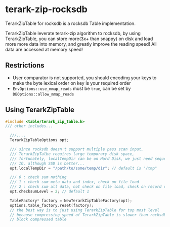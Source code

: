 # terark-zip-rocksdb
TerarkZipTable for rocksdb is a rocksdb Table implementation.

TerarkZipTable leverate terark-zip algorithm to rocksdb, by using TerarkZipTable,
you can store more(3x+ than snappy) on disk and load more more data into memory,
and greatly improve the reading speed! All data are accessed at memory speed!

## Restrictions

- User comparator is not supported, you should encoding your keys to make the
  byte lexical order on key is your required order
- `EnvOptions::use_mmap_reads` must be `true`, can be set by `DBOptions::allow_mmap_reads`

## Using TerarkZipTable

```c++
#include <table/terark_zip_table.h>
/// other includes...

  ///....
  TerarkZipTableOptions opt;

  /// since rocksdb doesn't support multiple pass scan input,
  /// TerarkZipTalbe requires large temporary disk space,
  /// fortunately, localTempDir can be on Hard Disk, we just need sequencial
  /// IO, although SSD is better...
  opt.localTempDir = "/path/to/some/temp/dir"; // default is "/tmp"

  /// 0 : check sum nothing
  /// 1 : check sum meta data and index, check on file load
  /// 2 : check sum all data, not check on file load, check on record read
  opt.checksumLevel = 2; // default 1

  TableFactory* factory = NewTerarkZipTableFactory(opt);
  options.table_factory.reset(factory);
  // the best way is to just using TerarkZipTable for top most level
  // because compressing speed of TerarkZipTable is slower than rocksdb
  // block compressed table
```



